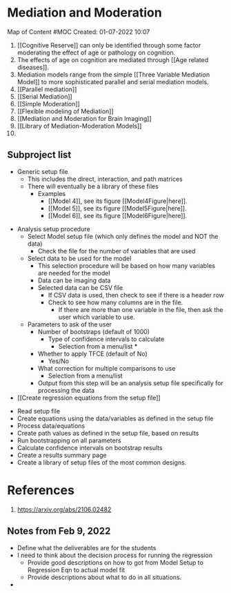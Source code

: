 # Mediation and Moderation
Map of Content #MOC
Created: 01-07-2022 10:07

1. [[Cognitive Reserve]] can only be identified through some factor moderating the effect of age or pathology on cognition.
2. The effects of age on cognition are mediated through [[Age related diseases]].
3. Mediation models range from the simple [[Three Variable Mediation Model]] to more sophisticated parallel and serial mediation models.
4. [[Parallel mediation]]
5. [[Serial Mediation]]
6. [[Simple Moderation]]
7. [[Flexible modeling of Mediation]]
8. [[Mediation and Moderation for Brain Imaging]]
9. [[Library of Mediation-Moderation Models]]
10. 


## Subproject list
- Generic setup file
	- This includes the direct, interaction, and path matrices
	- There will eventually be a library of these files
		- Examples
			- [[Model 4]], see its figure [[Model4Figure|here]].
			- [[Model 5]], see its figure [[Model5Figure|here]].
			- [[Model 6]], see its figure [[Model6Figure|here]].
* Analysis setup procedure
	* Select Model setup file (which only defines the model and NOT the data)
		* Check the file for the number of variables that are used
	* Select data to be used for the model 
		* This selection procedure will be based on how many variables are needed for the model
		* Data can be  imaging data
		* Selected data can be CSV file
			* If CSV data is used, then check to see if there is a header row
			* Check to see how many columns are in the file.
				* If there are more than one variable in the file, then ask the user which variable to use.
	* Parameters to ask of the user
		* Number of bootstraps (default of 1000)
			* Type of confidence intervals to calculate
				* Selection from a menu/list
					* 
		* Whether to apply TFCE (default of No)
			* Yes/No
		* What correction for multiple comparisons to use
			 * Selection from a menu/list
		* Output from this step will be an analysis setup file specifically for processing the data
* [[Create regression equations from the setup file]]
			
- Read setup file
- Create equations using the data/variables as defined in the setup file
- Process data/equations
- Create path values as defined in the setup file, based on results
- Run bootstrapping on all parameters
- Calculate confidence intervals on bootstrap results
- Create a results summary page
- Create a library of setup files of the most common designs.

# References
1. https://arxiv.org/abs/2106.02482


## Notes from Feb 9, 2022
* Define what the deliverables are for the students
* I need to think about the decision process for running the regression
	* Provide good descriptions on how to got from Model Setup to Regression Eqn to actual model fit
	* Provide descriptions about what to do in all situations.
* 
